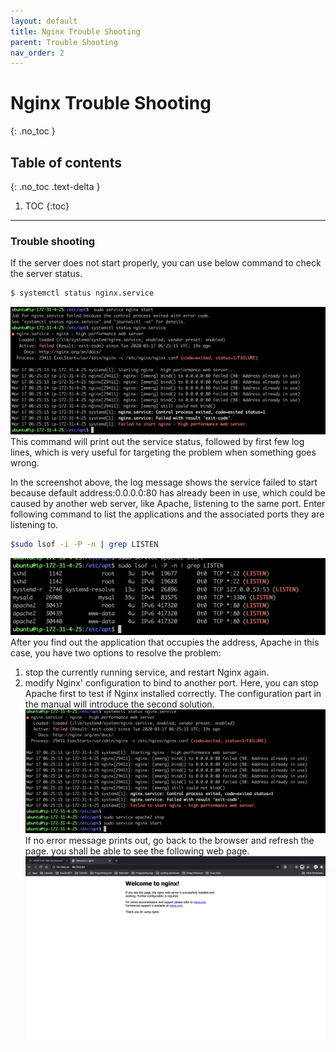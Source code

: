 ```yaml
---
layout: default
title: Nginx Trouble Shooting
parent: Trouble Shooting
nav_order: 2
---
```


# Nginx Trouble Shooting
{: .no_toc }

## Table of contents
{: .no_toc .text-delta }

1. TOC
{:toc}

---
### Trouble shooting
If the server does not start properly, you can use below command to check the server status.

```bash
$ systemctl status nginx.service
```
![error](../../assets/images/fail-start-nginx.png)
This command will print out the service status, followed by first few log lines, which is very useful for targeting the problem when something goes wrong.  

In the screenshot above, the log message shows the service failed to start because default address:0.0.0.0:80 has already been in use, which could be caused by another web server, like Apache, listening to the same port. Enter following command to list the applications and the associated ports they are listening to.
```bash
$sudo lsof -i -P -n | grep LISTEN
```
![port](../../assets/images/port-used.png)
After you find out the application that occupies the address, Apache in this case, you have two options to resolve the problem:
1. stop the currently running service, and restart Nginx again. 
2. modify Nginx' configuration to bind to another port.
Here, you can stop Apache first to test if Nginx installed correctly. The configuration part in the manual will introduce the second solution.
![restart](../../assets/images/restart-nginx.png)
If no error message prints out, go back to the browser and refresh the page. you shall be able to see the following web page.
![default-page](../../assets/images/default-nginx.png)

